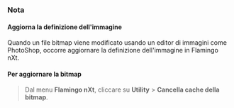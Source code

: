 
### Nota

#### Aggiorna la definizione dell'immagine
Quando un file bitmap viene modificato usando un editor di immagini come PhotoShop, occorre aggiornare la definizione dell'immagine in Flamingo nXt.

#### Per aggiornare la bitmap

>Dal menu **Flamingo nXt**, cliccare su  **Utility** &gt; **Cancella cache della bitmap**.
